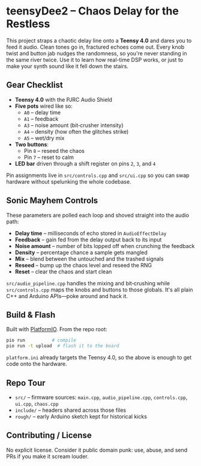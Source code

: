 # teensyDee2 – Chaos Delay for the Restless

This project straps a chaotic delay line onto a **Teensy 4.0** and dares you to
feed it audio. Clean tones go in, fractured echoes come out. Every knob twist
and button jab nudges the randomness, so you're never standing in the same river
twice. Use it to learn how real-time DSP works, or just to make your synth sound
like it fell down the stairs.

## Gear Checklist
- **Teensy 4.0** with the PJRC Audio Shield
- **Five pots** wired like so:
  - `A0` – delay time
  - `A1` – feedback
  - `A3` – noise amount (bit‑crusher intensity)
  - `A4` – density (how often the glitches strike)
  - `A5` – wet/dry mix
- **Two buttons**:
  - Pin `8` – reseed the chaos
  - Pin `7` – reset to calm
- **LED bar** driven through a shift register on pins `2`, `3`, and `4`

Pin assignments live in `src/controls.cpp` and `src/ui.cpp` so you can swap
hardware without spelunking the whole codebase.

## Sonic Mayhem Controls
These parameters are polled each loop and shoved straight into the audio path:
- **Delay time** – milliseconds of echo stored in `AudioEffectDelay`
- **Feedback** – gain fed from the delay output back to its input
- **Noise amount** – number of bits lopped off when crunching the feedback
- **Density** – percentage chance a sample gets mangled
- **Mix** – blend between the untouched and the trashed signals
- **Reseed** – bump up the chaos level and reseed the RNG
- **Reset** – clear the chaos and start clean

`src/audio_pipeline.cpp` handles the mixing and bit‑crushing while
`src/controls.cpp` maps the knobs and buttons to those globals. It's all plain
C++ and Arduino APIs—poke around and hack it.

## Build & Flash
Built with [PlatformIO](https://platformio.org/). From the repo root:

```sh
pio run          # compile
pio run -t upload  # flash it to the board
```

`platform.ini` already targets the Teensy 4.0, so the above is enough to get
code onto the hardware.

## Repo Tour
- `src/` – firmware sources: `main.cpp`, `audio_pipeline.cpp`, `controls.cpp`,
  `ui.cpp`, `chaos.cpp`
- `include/` – headers shared across those files
- `rough/` – early Arduino sketch kept for historical kicks

## Contributing / License
No explicit license. Consider it public domain punk: use, abuse, and send PRs if
you make it scream louder.

